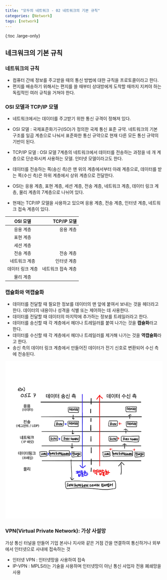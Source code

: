 ```yaml
---
title: "모두의 네트워크 - 02 네트워크의 기본 규칙"
categories: [Network]
tags: [network]
---
```


{:toc .large-only}

## 네크워크의 기본 규칙

### 네트워크의 규칙

- 컴퓨터 간에 정보를 주고받을 때의 통신 방법에 대한 규칙을 프로토콜이라고 한다.
- 편지를 배송하기 위해서는 편지를 쓸 때부터 상대방에게 도착할 때까지 지켜야 하는 독립적인 여러 규칙을 거쳐야 한다.

### OSI 모델과 TCP/IP 모델

- 네트워크에서는 데이터를 주고받기 위한 통신 규격이 정해져 있다.

- OSI 모델 : 국제표준화기구(ISO)가 정의한 국제 통신 표준 규약. 네트워크의 기본 구조를 일곱 계층으로 나눠서 표준화한 통신 규약으로 현재 다른 모든 통신 규약의 기반이 된다.

- TCP/IP 모델 : OSI 모델 7계층의 네트워크에서 데이터를 전송하는 과정을 네 개 계층으로 단순화시켜 사용하는 모델. 인터넷 모델이라고도 한다.

- 데이터를 전송하는 쪽(송신 측)은 맨 위의 계층에서부터 아래 계층으로, 데이터를 받는 쪽(수신 측)은 하위 계층에서 상위 계층으로 전달한다.

- OSI는 응용 계층, 표현 계층, 세션 계층, 전송 계층, 네트워크 계층, 데이터 링크 계층, 물리 계층의 7계층으로 나뉘어 있다.

- 현재는 TCP/IP 모델을 사용하고 있으며 응용 계층, 전송 계층, 인터넷 계층, 네트워크 접속 계층이 있다.

|     OSI 모델     |        TCP/IP 모델 |
| :--------------: | -----------------: |
|    응용 계층     |          응용 계층 |
|    표현 계층     |                    |
|    세션 계층     |                    |
|    전송 계층     |          전송 계층 |
|  네트워크 계층   |        인터넷 계층 |
| 데이터 링크 계층 | 네트워크 접속 계층 |
|    물리 계층     |                    |

### 캡슐화와 역캡슐화

- 데이터를 전달할 때 필요한 정보를 데이터의 맨 앞에 붙여서 보내는 것을 헤더라고 한다. 데이터의 내용이나 성격을 식별 또는 제어하는 데 사용한다.
- 데이터를 전달할 때 데이터의 마지막에 추가하는 정보를 트레일러라고 한다.
- 데이터를 송신할 때 각 계층에서 헤더나 트레일러를 붙여 나가는 것을 **캡슐화**라고 한다.
- 데이터를 수신할 때 각 계층에서 헤더나 트레일러를 제거해 나가는 것을 **역캡슐화**라고 한다.
- 송신 측의 데이터 링크 계층에서 만들어진 데이터가 전기 신호로 변환되어 수신 측에 전송된다.

<img src="/assets/img/blog/network-capsulation_01.png">

<br/>

### VPN(Virtual Private Network): 가상 사설망

가상 통신 터널을 만들어 기업 본사나 지사와 같은 거점 간을 연결하여 통신하거나 외부에서 인터넷으로 사내에 접속하는 것

- 인터넷 VPN : 인터넷망을 사용하여 접속
- IP-VPN : MPLS라는 기술을 사용하며 인터넷망이 아닌 통신 사업자 전용 폐쇄망을 사용
